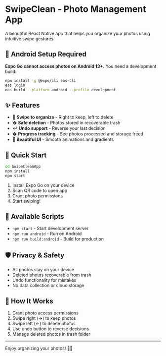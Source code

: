 # SwipeClean - Photo Management App

A beautiful React Native app that helps you organize your photos using intuitive swipe gestures.

## 🚨 Android Setup Required

**Expo Go cannot access photos on Android 13+.** You need a development build:

```bash
npm install -g @expo/cli eas-cli
eas login
eas build --platform android --profile development
```

## ✨ Features

- 📱 **Swipe to organize** - Right to keep, left to delete
- �️ **Safe deletion** - Photos stored in recoverable trash
- ↩️ **Undo support** - Reverse your last decision
- � **Progress tracking** - See photos processed and storage freed
- 🎨 **Beautiful UI** - Smooth animations and gradients

## 🚀 Quick Start

```bash
cd SwipeCleanApp
npm install
npm start
```

1. Install Expo Go on your device
2. Scan QR code to open app
3. Grant photo permissions
4. Start swiping!

## 🔧 Available Scripts

- `npm start` - Start development server
- `npm run android` - Run on Android
- `npm run build:android` - Build for production

## 🛡️ Privacy & Safety

- All photos stay on your device
- Deleted photos recoverable from trash
- Undo functionality for mistakes
- No data collection or cloud storage

## 🎯 How It Works

1. Grant photo access permissions
2. Swipe right (→) to keep photos
3. Swipe left (←) to delete photos
4. Use undo button to reverse decisions
5. Manage deleted photos in trash folder

---

Enjoy organizing your photos! 📸✨
